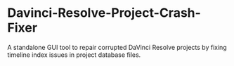 # Davinci-Resolve-Project-Crash-Fixer
A standalone GUI tool to repair corrupted DaVinci Resolve projects by fixing timeline index issues in project database files.
